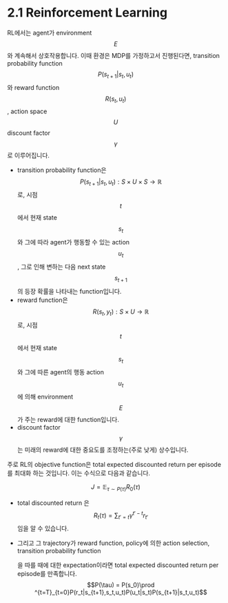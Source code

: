 # 2.1 Reinforcement Learning

RL에서는 agent가 environment $$ E $$와 계속해서 상호작용합니다. 이때 환경은 MDP를 가정하고서 진행된다면, transition probability function$$ P(s_{t+1}|s_t,u_t)$$ 와 reward function $$ R(s_t,u_t) $$, action space $$U$$ discount factor $$ \gamma $$로 이루어집니다. 

* transition probability function은 $$ P(s_{t+1}|s_t,u_t) : S \times U \times S \rightarrow\mathbb{R}$$ 로, 시점 $$ t $$에서 현재 state $$s_t$$와 그에 따라 agent가 행동할 수 있는 action $$u_t$$, 그로 인해 변하는 다음 next state $$ s_{t+1}$$ 의 등장 확률을 나타내는 function입니다.
* reward function은 $$R(s_t,y_t):S\times U \rightarrow \mathbb{R}$$로, 시점 $$t$$에서 현재 state $$s_t$$와 그에 따른 agent의 행동 action $$u_t$$에 의해 environment $$E$$가 주는 reward에 대한 function입니다.
* discount factor $$ \gamma $$는  미래의 reward에 대한 중요도를 조정하는\(주로 낮게\) 상수입니다.

주로 RL의 objective function은 total expected discounted return per episode를 최대화 하는 것입니다. 이는 수식으로 다음과 같습니다.

$$J = \mathbb{E}_{\tau \sim P(\tau)}R_0(\tau)$$

* total discounted return 은$$ R_t(\tau) = \sum_{t'=t}\gamma^{t'-t}r_{t'}$$임을 알 수 있습니다.
* 그리고 그 trajectory가 reward function, policy에 의한 action selection, transition probability function

  을 따를 때에 대한 expectation이라면 total expected discounted return per episode를 만족합니다.$$P(\tau) = P(s_0)\prod ^{t=T}_{t=0}P(r_t|s_{t+1},s_t,u_t)P(u_t|s_t)P(s_{t+1}|s_t,u_t)$$ 



